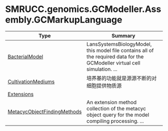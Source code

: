 ﻿
# SMRUCC.genomics.GCModeller.Assembly.GCMarkupLanguage

|Type|Summary|
|----|-------|
|[BacterialModel](./BacterialModel.md)|LansSystemsBiologyModel, this model file contains all of the required data for the GCModeller virtual cell simulation. ...|
|[CultivationMediums](./CultivationMediums.md)|培养基的功能就是源源不断的对细胞提供物质源|
|[Extensions](./Extensions.md)||
|[MetacycObjectFindingMethods](./MetacycObjectFindingMethods.md)|An extension method collection of the metacyc object query for the model compiling processing. ...|

